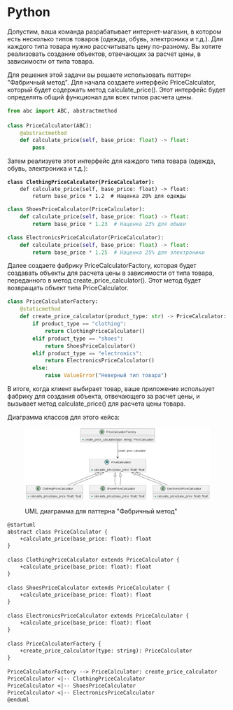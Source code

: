 # Python

Допустим, ваша команда разрабатывает интернет-магазин, в котором есть несколько типов товаров (одежда, обувь, электроника и т.д.). Для каждого типа товара нужно рассчитывать цену по-разному. Вы хотите реализовать создание объектов, отвечающих за расчет цены, в зависимости от типа товара.

Для решения этой задачи вы решаете использовать паттерн "Фабричный метод". Для начала создаете интерфейс PriceCalculator, который будет содержать метод calculate\_price(). Этот интерфейс будет определять общий функционал для всех типов расчета цены.

```python
from abc import ABC, abstractmethod

class PriceCalculator(ABC):
    @abstractmethod
    def calculate_price(self, base_price: float) -> float:
        pass
```

Затем реализуете этот интерфейс для каждого типа товара (одежда, обувь, электроника и т.д.):

<pre class="language-python"><code class="lang-python"><strong>class ClothingPriceCalculator(PriceCalculator):
</strong>    def calculate_price(self, base_price: float) -> float:
        return base_price * 1.2  # Наценка 20% для одежды
</code></pre>

```python
class ShoesPriceCalculator(PriceCalculator):
    def calculate_price(self, base_price: float) -> float:
        return base_price * 1.23  # Наценка 23% для обыви
```

```python
class ElectronicsPriceCalculator(PriceCalculator):
    def calculate_price(self, base_price: float) -> float:
        return base_price * 1.25  # Наценка 25% для электроники
```

Далее создаете фабрику PriceCalculatorFactory, которая будет создавать объекты для расчета цены в зависимости от типа товара, переданного в метод create\_price\_calculator(). Этот метод будет возвращать объект типа PriceCalculator.

```python
class PriceCalculatorFactory:
    @staticmethod
    def create_price_calculator(product_type: str) -> PriceCalculator:
        if product_type == "clothing":
            return ClothingPriceCalculator()
        elif product_type == "shoes":
            return ShoesPriceCalculator()
        elif product_type == "electronics":
            return ElectronicsPriceCalculator()
        else:
            raise ValueError("Неверный тип товара")
```

В итоге, когда клиент выбирает товар, ваше приложение использует фабрику для создания объекта, отвечающего за расчет цены, и вызывает метод calculate\_price() для расчета цены товара.

Диаграмма классов для этого кейса:

<figure><img src="../../../../../.gitbook/assets/image (36).png" alt=""><figcaption><p>UML диаграмма для паттерна "Фабричный метод"</p></figcaption></figure>

```plant-uml
@startuml
abstract class PriceCalculator {
    +calculate_price(base_price: float): float
}

class ClothingPriceCalculator extends PriceCalculator {
    +calculate_price(base_price: float): float
}

class ShoesPriceCalculator extends PriceCalculator {
    +calculate_price(base_price: float): float
}

class ElectronicsPriceCalculator extends PriceCalculator {
    +calculate_price(base_price: float): float
}

class PriceCalculatorFactory {
    +create_price_calculator(type: string): PriceCalculator
}

PriceCalculatorFactory --> PriceCalculator: create_price_calculator
PriceCalculator <|-- ClothingPriceCalculator
PriceCalculator <|-- ShoesPriceCalculator
PriceCalculator <|-- ElectronicsPriceCalculator
@enduml
```
